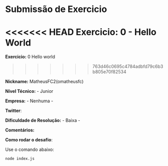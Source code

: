 # Submissão de Exercicio

<<<<<<< HEAD
**Exercicio:** 0 - Hello World
=======
**Exercicio:** 0 Hello world
>>>>>>> 763d46c0695c4784adbfd79c6b3b805e70f82534

**Nickname:** MatheusFC2(omatheusfc)

**Nível Técnico:** - Junior

**Empresa:** - Nenhuma -

**Twitter**: 

**Dificuldade de Resolução:** - Baixa -

**Comentários:** 

**Como rodar o desafio**: 

Use o comando abaixo: 
```bash
node index.js
```